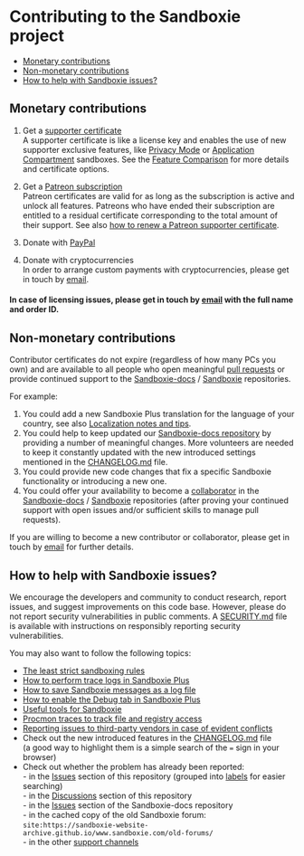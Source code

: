 # Contributing to the Sandboxie project

- [Monetary contributions](#monetary-contributions)
- [Non-monetary contributions](#non-monetary-contributions)
- [How to help with Sandboxie issues?](#how-to-help-with-sandboxie-issues)

## Monetary contributions

1. Get a [supporter certificate](https://sandboxie-plus.com/go.php?to=sbie-get-cert) <br>
A supporter certificate is like a license key and enables the use of new supporter exclusive features, like [Privacy Mode](https://sandboxie-plus.com/privacy-mode/) or [Application Compartment](https://sandboxie-plus.com/compartment-mode/) sandboxes. See the [Feature Comparison](https://github.com/sandboxie-plus/sandboxie-docs/blob/main/Content/FeatureComparison.md) for more details and certificate options. <br>

2. Get a [Patreon subscription](https://www.patreon.com/DavidXanatos) <br>
Patreon certificates are valid for as long as the subscription is active and unlock all features. Patreons who have ended their subscription are entitled to a residual certificate corresponding to the total amount of their support. See also [how to renew a Patreon supporter certificate](https://github.com/sandboxie-plus/Sandboxie/issues/2144).

3. Donate with [PayPal](https://sandboxie-plus.com/go.php?to=donate)

4. Donate with cryptocurrencies <br>
In order to arrange custom payments with cryptocurrencies, please get in touch by [email](https://xanasoft.com/contact/).

#### In case of licensing issues, please get in touch by [email](https://xanasoft.com/contact/) with the full name and order ID.

## Non-monetary contributions

Contributor certificates do not expire (regardless of how many PCs you own) and are available to all people who open meaningful [pull requests](https://docs.github.com/articles/creating-a-pull-request) or provide continued support to the [Sandboxie-docs](https://github.com/sandboxie-plus/sandboxie-docs) / [Sandboxie](https://github.com/sandboxie-plus/Sandboxie) repositories.

For example:

1. You could add a new Sandboxie Plus translation for the language of your country, see also [Localization notes and tips](https://github.com/sandboxie-plus/Sandboxie/discussions/1123#discussioncomment-1203489).
2. You could help to keep updated our [Sandboxie-docs repository](https://github.com/sandboxie-plus/sandboxie-docs) by providing a number of meaningful changes. More volunteers are needed to keep it constantly updated with the new introduced settings mentioned in the [CHANGELOG.md](./CHANGELOG.md) file.
3. You could provide new code changes that fix a specific Sandboxie functionality or introducing a new one.
4. You could offer your availability to become a [collaborator](https://docs.github.com/en/account-and-profile/setting-up-and-managing-your-personal-account-on-github/managing-personal-account-settings/permission-levels-for-a-personal-account-repository#collaborator-access-for-a-repository-owned-by-a-personal-account) in the [Sandboxie-docs](https://github.com/sandboxie-plus/sandboxie-docs) / [Sandboxie](https://github.com/sandboxie-plus/Sandboxie) repositories (after proving your continued support with open issues and/or sufficient skills to manage pull requests).

If you are willing to become a new contributor or collaborator, please get in touch by [email](https://xanasoft.com/contact/) for further details.

## How to help with Sandboxie issues?

We encourage the developers and community to conduct research, report issues, and suggest improvements on this code base.
However, please do not report security vulnerabilities in public comments. A [SECURITY.md](./SECURITY.md) file is available with instructions on responsibly reporting security vulnerabilities.

You may also want to follow the following topics:

- [The least strict sandboxing rules](https://github.com/sandboxie-plus/Sandboxie/issues/1515#issuecomment-1006408988)
- [How to perform trace logs in Sandboxie Plus](https://github.com/sandboxie-plus/Sandboxie/issues/1208#issuecomment-1200170825)
- [How to save Sandboxie messages as a log file](https://sandboxie-plus.github.io/sandboxie-docs/Content/MessagesFromSandboxie.html#log-messages-to-a-file)
- [How to enable the Debug tab in Sandboxie Plus](https://github.com/sandboxie-plus/Sandboxie/issues/2134#issuecomment-1215466315)
- [Useful tools for Sandboxie](https://github.com/sandboxie-plus/Sandboxie#-useful-tools-for-sandboxie)
- [Procmon traces to track file and registry access](https://github.com/sandboxie-plus/Sandboxie/issues/1679#issuecomment-1065760921)
- [Reporting issues to third-party vendors in case of evident conflicts](https://github.com/sandboxie-plus/Sandboxie/issues/2025#issuecomment-1200110235)
- Check out the new introduced features in the [CHANGELOG.md](./CHANGELOG.md) file <br> (a good way to highlight them is a simple search of the `=` sign in your browser)
- Check out whether the problem has already been reported:
<br> - in the [Issues](https://github.com/sandboxie-plus/Sandboxie/issues) section of this repository (grouped into [labels](https://github.com/sandboxie-plus/Sandboxie/labels) for easier searching)
<br> - in the [Discussions](https://github.com/sandboxie-plus/Sandboxie/discussions) section of this repository
<br> - in the [Issues](https://github.com/sandboxie-plus/sandboxie-docs/issues) section of the Sandboxie-docs repository
<br> - in the cached copy of the old Sandboxie forum: `site:https://sandboxie-website-archive.github.io/www.sandboxie.com/old-forums/`
<br> - in the other [support channels](https://github.com/sandboxie-plus/Sandboxie/discussions/1768)
